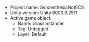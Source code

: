 <!-- UNITY CODE ASSIST INSTRUCTIONS START -->
- Project name: SynaesthesiaNotECS
- Unity version: Unity 6000.0.25f1
- Active game object:
  - Name: GrassInstancer
  - Tag: Untagged
  - Layer: Default
<!-- UNITY CODE ASSIST INSTRUCTIONS END -->